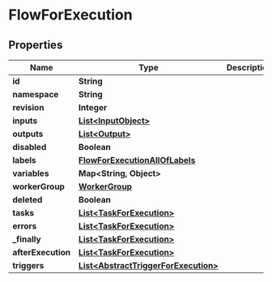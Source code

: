 

# FlowForExecution


## Properties

| Name | Type | Description | Notes |
|------------ | ------------- | ------------- | -------------|
|**id** | **String** |  |  |
|**namespace** | **String** |  |  |
|**revision** | **Integer** |  |  [optional] |
|**inputs** | [**List&lt;InputObject&gt;**](InputObject.md) |  |  [optional] |
|**outputs** | [**List&lt;Output&gt;**](Output.md) |  |  [optional] |
|**disabled** | **Boolean** |  |  |
|**labels** | [**FlowForExecutionAllOfLabels**](FlowForExecutionAllOfLabels.md) |  |  [optional] |
|**variables** | **Map&lt;String, Object&gt;** |  |  [optional] |
|**workerGroup** | [**WorkerGroup**](WorkerGroup.md) |  |  [optional] |
|**deleted** | **Boolean** |  |  |
|**tasks** | [**List&lt;TaskForExecution&gt;**](TaskForExecution.md) |  |  |
|**errors** | [**List&lt;TaskForExecution&gt;**](TaskForExecution.md) |  |  [optional] |
|**_finally** | [**List&lt;TaskForExecution&gt;**](TaskForExecution.md) |  |  [optional] |
|**afterExecution** | [**List&lt;TaskForExecution&gt;**](TaskForExecution.md) |  |  [optional] |
|**triggers** | [**List&lt;AbstractTriggerForExecution&gt;**](AbstractTriggerForExecution.md) |  |  [optional] |



